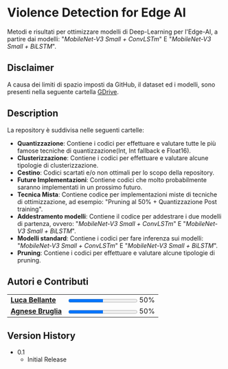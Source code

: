 # Violence Detection for Edge AI

Metodi e risultati per ottimizzare modelli di Deep-Learning per l'Edge-AI, a partire dai modelli: "*MobileNet-V3 Small + ConvLSTm*" E "*MobileNet-V3 Small + BiLSTM*".

## Disclaimer


A causa dei limiti di spazio imposti da GitHub, il dataset ed i modelli, sono presenti nella seguente cartella <a href="https://drive.google.com/drive/folders/1vwOICAaE-ESojIxODMB_rZ9fEC2hxBwT?usp=sharing">GDrive</a>.

## Description

La repository è suddivisa nelle seguenti cartelle: 

* **Quantizzazione**: Contiene i codici per effettuare e valutare tutte le più famose tecniche di quantizzazione(Int, Int fallback e Float16).
* **Clusterizzazione**: Contiene i codici per effettuare e valutare alcune tipologie di clusterizzazione.
* **Cestino**: Codici scartati e/o non ottimali per lo scopo della repository.
* **Future Implementazioni**: Contiene codici che molto probabilmente saranno implementati in un prossimo futuro.
* **Tecnica Mista**: Contiene codice per implementazioni miste di tecniche di ottimizzazione, ad esempio: "Pruning al 50% + Quantizzazione Post training".
* **Addestramento modelli**: Contiene il codice per addestrare i due modelli di partenza, ovvero: "*MobileNet-V3 Small + ConvLSTm*" E "*MobileNet-V3 Small + BiLSTM*".
* **Modelli standard**: Contiene i codici per fare inferenza sui modelli: "*MobileNet-V3 Small + ConvLSTm*" E "*MobileNet-V3 Small + BiLSTM*".
* **Pruning**: Contiene i codici per effettuare e valutare alcune tipologie di pruning.



## Autori e Contributi

<table>
  <tr>
    <td><a href="https://github.com/lucabellantee"><strong>Luca Bellante</strong></a></td>
    <td><progress value="50" max="100"></progress> 50%</td>
  </tr>
  <tr>
    <td><a href="https://github.com/AgneseBruglia"><strong>Agnese Bruglia</strong></a></td>
    <td><progress value="50" max="100"></progress> 50%</td>
  </tr>
</table>


## Version History

* 0.1
    * Initial Release



